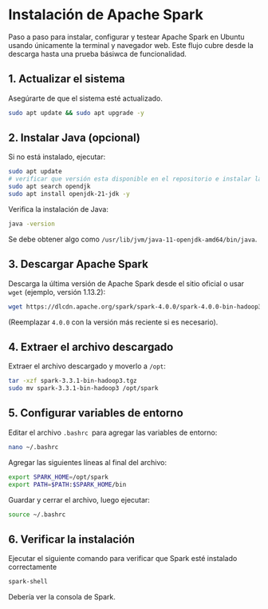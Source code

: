 # Instalación de Apache Spark

Paso a paso para instalar, configurar y testear Apache Spark en Ubuntu usando únicamente la terminal y navegador web. Este flujo cubre desde la descarga hasta una prueba básiwca de funcionalidad.

## 1. Actualizar el sistema

Asegúrarte de que el sistema esté actualizado.

```bash
sudo apt update && sudo apt upgrade -y
```

## 2. Instalar Java (opcional)

Si no está instalado, ejecutar:

```bash
sudo apt update
# verificar que versión esta disponible en el repositorio e instalar la mas reciente
sudo apt search opendjk
sudo apt install openjdk-21-jdk -y
```

Verifica la instalación de Java:

```bash
java -version
```

Se debe obtener algo como `/usr/lib/jvm/java-11-openjdk-amd64/bin/java`.

## 3. Descargar Apache Spark

Descarga la última versión de Apache Spark desde el sitio oficial o usar `wget` (ejemplo, versión 1.13.2):

```bash
wget https://dlcdn.apache.org/spark/spark-4.0.0/spark-4.0.0-bin-hadoop3.tgz
```

(Reemplazar `4.0.0` con la versión más reciente si es necesario).

## 4. Extraer el archivo descargado

Extraer el archivo descargado y moverlo a `/opt`:

```bash
tar -xzf spark-3.3.1-bin-hadoop3.tgz
sudo mv spark-3.3.1-bin-hadoop3 /opt/spark
```
## 5. Configurar variables de entorno

Editar el archivo `.bashrc `para agregar las variables de entorno:

```bash
nano ~/.bashrc
```
Agregar las siguientes líneas al final del archivo:

```bash
export SPARK_HOME=/opt/spark
export PATH=$PATH:$SPARK_HOME/bin
```
Guardar y cerrar el archivo, luego ejecutar:

```bash
source ~/.bashrc
```

## 6. Verificar la instalación

Ejecutar el siguiente comando para verificar que Spark esté instalado correctamente
```bash
spark-shell
```
Debería ver la consola de Spark.
